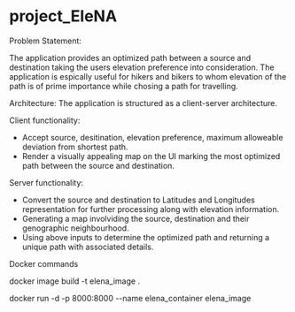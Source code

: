 # project_EleNA

Problem Statement:

The application provides an optimized path between a source and destination taking the users elevation preference into consideration. The application is espically useful for hikers and bikers to whom elevation of the path is of prime importance while chosing a path for travelling.

Architecture:
The application is structured as a client-server architecture.

  Client functionality: 
  - Accept source, desitination, elevation preference, maximum alloweable deviation from shortest path.
  - Render a visually appealing map on the UI marking the most optimized path between the source and destination.
  
  Server functionality:
  - Convert the source and destination to Latitudes and Longitudes representation for further processing along with elevation information.
  - Generating a map involviding the source, destination and their genographic neighbourhood.
  - Using above inputs to determine the optimized path and returning a unique path with associated details.


Docker commands

docker image build -t elena_image .

docker run -d -p 8000:8000 --name elena_container elena_image